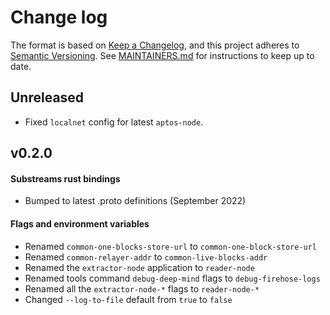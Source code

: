 # Change log

The format is based on [Keep a Changelog](https://keepachangelog.com/en/1.0.0/), and this
project adheres to [Semantic Versioning](https://semver.org/spec/v2.0.0.html). See [MAINTAINERS.md](./MAINTAINERS.md)
for instructions to keep up to date.

## Unreleased

* Fixed `localnet` config for latest `aptos-node`.

## v0.2.0

#### Substreams rust bindings

* Bumped to latest .proto definitions (September 2022)

#### Flags and environment variables

* Renamed `common-one-blocks-store-url` to `common-one-block-store-url`
* Renamed `common-relayer-addr` to `common-live-blocks-addr`
* Renamed the `extractor-node` application to `reader-node`
* Renamed tools command `debug-deep-mind` flags to `debug-firehose-logs`
* Renamed all the `extractor-node-*` flags to `reader-node-*`
* Changed `--log-to-file` default from `true` to `false`
